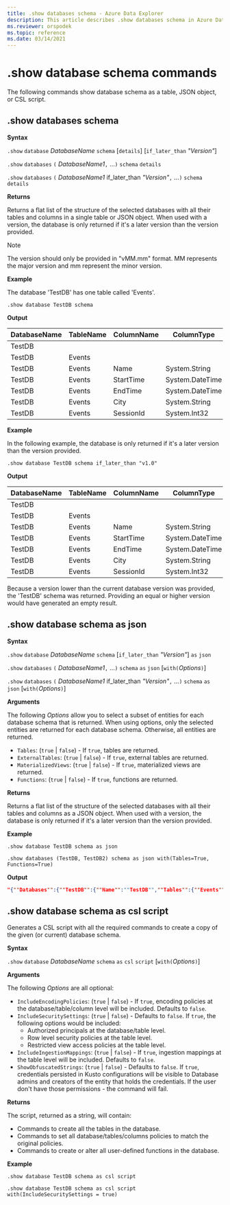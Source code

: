 ```yaml
---
title: .show databases schema - Azure Data Explorer
description: This article describes .show databases schema in Azure Data Explorer.
ms.reviewer: orspodek
ms.topic: reference
ms.date: 03/14/2021
---
```

# .show database schema commands

The following commands show database schema as a table, JSON object, or CSL script.

## .show databases schema

**Syntax**

`.show` `database` *DatabaseName* `schema` [`details`] [`if_later_than` *"Version"*] 

`.show` `databases` `(` *DatabaseName1*`,` ...`)` `schema` `details` 
 
`.show` `databases` `(` *DatabaseName1* if_later_than *"Version"*`,` ...`)` `schema` `details`

**Returns**

Returns a flat list of the structure of the selected databases with all their tables and columns in a single table or JSON object.
When used with a version, the database is only returned if it's a later version than the version provided.

> [!NOTE]
> The version should only be provided in "vMM.mm" format. MM represents the major version and mm represent the minor version.

**Example** 
 
The database 'TestDB' has one table called 'Events'.

```kusto
.show database TestDB schema 
```

**Output**

|DatabaseName|TableName|ColumnName|ColumnType|IsDefaultTable|IsDefaultColumn|PrettyName|Version
|---|---|---|---|---|---|---|--- 
|TestDB||||False|False||v.1.1		
|TestDB|Events|||True|False||		
|TestDB|Events|	Name|System.String|True|False||		
|TestDB|Events|	StartTime|	System.DateTime|True|False||	
|TestDB|Events|	EndTime|	System.DateTime|True|False||		
|TestDB|Events|	City|	System.String|True|	False||		
|TestDB|Events|	SessionId|	System.Int32|True|	True|| 

**Example** 

In the following example, the database is only returned if it's a later version than the version provided.
 
```kusto
.show database TestDB schema if_later_than "v1.0" 
```

**Output**

|DatabaseName|TableName|ColumnName|ColumnType|IsDefaultTable|IsDefaultColumn|PrettyName|Version
|---|---|---|---|---|---|---|--- 
|TestDB||||False|False||v.1.1		
|TestDB|Events|||True|False||		
|TestDB|Events|	Name|System.String|True|False||		
|TestDB|Events|	StartTime|	System.DateTime|True|False||	
|TestDB|Events|	EndTime|	System.DateTime|True|False||		
|TestDB|Events|	City|	System.String|True|	False||		
|TestDB|Events|	SessionId|	System.Int32|True|	True||  

Because a version lower than the current database version was provided, the 'TestDB' schema was returned. Providing an equal or higher version would have generated an empty result.

## .show database schema as json

**Syntax**

`.show` `database` *DatabaseName* `schema` [`if_later_than` *"Version"*]  `as` `json`
 
`.show` `databases` `(` *DatabaseName1*`,` ...`)` `schema` `as` `json` [`with(`*Options*`)`]
 
`.show` `databases` `(` *DatabaseName1* if_later_than *"Version"*`,` ...`)` `schema` `as` `json` [`with(`*Options*`)`]

**Arguments**

The following *Options* allow you to select a subset of entities for each database schema that is returned. When using options, only the selected entities are returned for each database schema. Otherwise, all entities are returned.

* `Tables`: (`true` | `false`) - If `true`, tables are returned.
* `ExternalTables`: (`true` | `false`) - If `true`, external tables are returned.
* `MaterializedViews`: (`true` | `false`) - If `true`, materialized views are returned.
* `Functions`: (`true` | `false`) - If `true`, functions are returned.

**Returns**

Returns a flat list of the structure of the selected databases with all their tables and columns as a JSON object.
When used with a version, the database is only returned if it's a later version than the version provided.

**Example** 
 
```kusto
.show database TestDB schema as json

.show databases (TestDB, TestDB2) schema as json with(Tables=True, Functions=True)
```

**Output**

```json
"{""Databases"":{""TestDB"":{""Name"":""TestDB"",""Tables"":{""Events"":{""Name"":""Events"",""DefaultColumn"":null,""OrderedColumns"":[{""Name"":""Name"",""Type"":""System.String""},{""Name"":""StartTime"",""Type"":""System.DateTime""},{""Name"":""EndTime"",""Type"":""System.DateTime""},{""Name"":""City"",""Type"":""System.String""},{""Name"":""SessionId"",""Type"":""System.Int32""}]}},""PrettyName"":null,""MajorVersion"":1,""MinorVersion"":1,""Functions"":{}}}}"
```

## .show database schema as csl script

Generates a CSL script with all the required commands to create a copy of the given (or current) database schema.

**Syntax**

`.show` `database` *DatabaseName* `schema` `as` `csl` `script` [`with(`*Options*`)`]

**Arguments**

The following *Options* are all optional:

* `IncludeEncodingPolicies`: (`true` | `false`) - If `true`, encoding policies at the database/table/column level will be included. Defaults to `false`. 
* `IncludeSecuritySettings`: (`true` | `false`) - Defaults to `false`. If `true`, the following options would be included:
  * Authorized principals at the database/table level.
  * Row level security policies at the table level.
  * Restricted view access policies at the table level.
* `IncludeIngestionMappings`: (`true` | `false`) - If `true`, ingestion mappings at the table level will be included. Defaults to `false`.
* `ShowObfuscatedStrings`: (`true` | `false`) - Defaults to `false`. If `true`, credentials persisted in Kusto configurations will be visible to Database admins and creators of the entity that holds the credentials. If the user don't have those permissions - the command will fail.

**Returns**

The script, returned as a string, will contain:

* Commands to create all the tables in the database.
* Commands to set all database/tables/columns policies to match the original policies.
* Commands to create or alter all user-defined functions in the database.

**Example** 
 
```kusto
.show database TestDB schema as csl script

.show database TestDB schema as csl script with(IncludeSecuritySettings = true)
```
